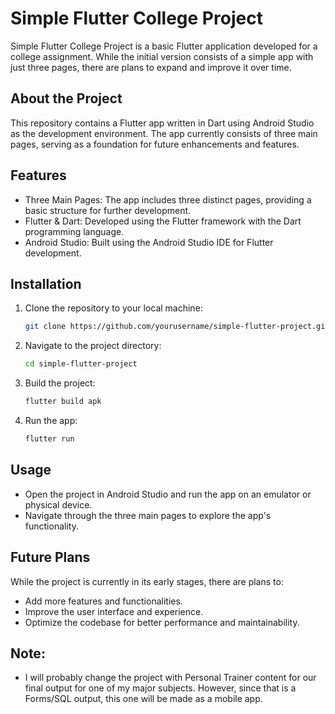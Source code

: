 
# Simple Flutter College Project

Simple Flutter College Project is a basic Flutter application developed for a college assignment. While the initial version consists of a simple app with just three pages, there are plans to expand and improve it over time.

## About the Project

This repository contains a Flutter app written in Dart using Android Studio as the development environment. The app currently consists of three main pages, serving as a foundation for future enhancements and features.

## Features

- Three Main Pages: The app includes three distinct pages, providing a basic structure for further development.
- Flutter & Dart: Developed using the Flutter framework with the Dart programming language.
- Android Studio: Built using the Android Studio IDE for Flutter development.

## Installation

1. Clone the repository to your local machine:

    ```bash
    git clone https://github.com/yourusername/simple-flutter-project.git
    ```

2. Navigate to the project directory:

    ```bash
    cd simple-flutter-project
    ```

3. Build the project:

    ```bash
    flutter build apk
    ```

4. Run the app:

    ```bash
    flutter run
    ```

## Usage

- Open the project in Android Studio and run the app on an emulator or physical device.
- Navigate through the three main pages to explore the app's functionality.

## Future Plans

While the project is currently in its early stages, there are plans to:
- Add more features and functionalities.
- Improve the user interface and experience.
- Optimize the codebase for better performance and maintainability.

## Note:
- I will probably change the project with Personal Trainer content for our final output for one of my major subjects. However, since that is a Forms/SQL output, this one will be made as a mobile app.
